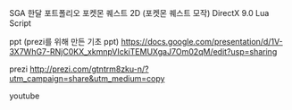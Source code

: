 SGA 한달 포트폴리오 
포켓몬 퀘스트 2D (포켓몬 퀘스트 모작) 
DirectX 9.0 Lua Script

ppt (prezi를 위해 만든 기초 ppt) 
  https://docs.google.com/presentation/d/1V-3X7WhG7-RNjC0KX_xkmnpVIckiTEMUXgaJ7Om02qM/edit?usp=sharing

prezi
  http://prezi.com/gtntrm8zku-n/?utm_campaign=share&utm_medium=copy

youtube
  
